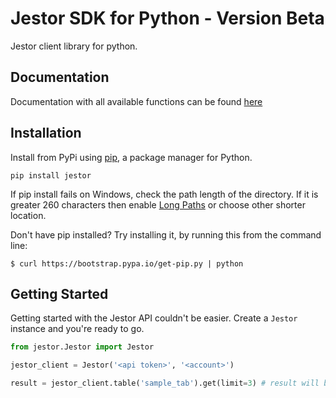 # Jestor SDK for Python - Version Beta

Jestor client library for python.


## Documentation

Documentation with all available functions can be found [here](https://docs.jestor.com/docs/jestor-sdk-for-python)

## Installation

Install from PyPi using [pip](https://pip.pypa.io/en/latest/), a package manager for Python.

`pip install jestor`

If pip install fails on Windows, check the path length of the directory. If it is greater 260 characters then enable [Long Paths](https://docs.microsoft.com/en-us/windows/win32/fileio/maximum-file-path-limitation) or choose other shorter location.

Don't have pip installed? Try installing it, by running this from the command
line:

    $ curl https://bootstrap.pypa.io/get-pip.py | python


## Getting Started

Getting started with the Jestor API couldn't be easier. Create a
`Jestor` instance and you're ready to go.

```python
from jestor.Jestor import Jestor

jestor_client = Jestor('<api token>', '<account>')

result = jestor_client.table('sample_tab').get(limit=3) # result will be a python array with values
```

